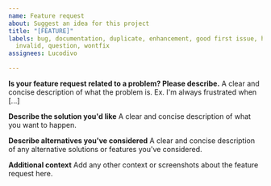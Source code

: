 ```yaml
---
name: Feature request
about: Suggest an idea for this project
title: "[FEATURE]"
labels: bug, documentation, duplicate, enhancement, good first issue, help wanted,
  invalid, question, wontfix
assignees: Lucodivo

---
```


**Is your feature request related to a problem? Please describe.**
A clear and concise description of what the problem is. Ex. I'm always frustrated when [...]

**Describe the solution you'd like**
A clear and concise description of what you want to happen.

**Describe alternatives you've considered**
A clear and concise description of any alternative solutions or features you've considered.

**Additional context**
Add any other context or screenshots about the feature request here.
